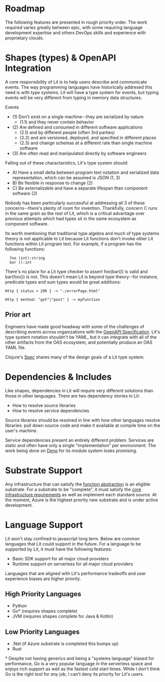 # Roadmap

The following features are presented in rough priority order.  The work required varies greatly between epic, with some requiring language development expertise and others DevOps skills and experience with proprietary clouds.

# Shapes (types) & OpenAPI Integration

A core responsibility of Lit is to help users describe and communicate events.  The way programming languages have historically addresed this need is with type systems.  Lit will have a type system for events, but typing events will be very different from typing in memory data structures.

Events

  - (1) Don't exist on a single machine--they are serialized by nature
    - (1.1) and they never contain behavior
  - (2) Are defined and consumed in different software applications
    - (2.1) and by different people (often 3rd parties)
    - (2.2) and are versioned, deployed, and specified in different places
    - (2.3) and change schemas at a different rate than single machine software
  - (3) Are often read and manipulated directly by software engineers

Falling out of these charactaristics, Lit's type system should:

  - A) Have a small delta between program text notation and serialized data representation, which can be assumed is JSON (1, 3)
  - B) Be flexible in response to change (2)
  - C) Be externalizable and have a separate lifespan than component software (2)

Nobody has been particularly successful at addressing all 3 of these concerns--there's plenty of room for invention.  Thankfully, concern C runs in the same grain as the rest of Lit, which is a critical advantage over previous attempts which had types sit in the same ecosystem as component software.

Its worth mentioning that traditional type algebra and much of type systems theory is not applicable to Lit because Lit functions don't invoke other Lit functions within Lit program text.  For example, if a program has the following functions:

```lit
  foo (int):string
  bar ():int
```

There's no place for a Lit type checker to assert foo(bar()) is valid and bar(foo()) is not.  This doesn't mean Lit is beyond type theory--for instance, predicate types and sum types would be great additions:

```lit
Http { status > 200 } -> "./errorPage.html"

Http { method: "get"|"post" } -> myFunction
```

## Prior art

Engineers have made good headway with some of the challenges of describing events across organizations with the [OpenAPI Specification](https://www.openapis.org/).  Lit's type system notation shouldn't be YAML, but it can integrate with all of the other artifacts from the OAS ecosystem, and potentially produce an OAS YAML file.

Clojure's [Spec](https://clojure.org/guides/spec) shares many of the design goals of a Lit type system.


# Dependencies & Includes

Like shapes, dependencies in Lit will require very different solutions than those in other languages.  There are two dependency stories in Lit:
  
  - How to resolve source libraries
  - How to resolve service dependencies

Source libraries should be resolved in line with how other languages resolve libraries: pull down source code and make it available at compile time on the user's machine.

Service dependencies present an entirely different problem.  Services are static and often have only a single "implementation" per environment.  The work being done on [Deno](https://github.com/denoland/deno) for its module system looks promising.

# Substrate Support

Any infrastructure that can satisfy the [function abstraction]("/Specification/Function%20Infrastructure") is an eligible substrate.  For a substrate to be "complete", it must satisfy the [core infrastructure requirements]("/Specification/Infrastructure") as well as implement each standard source.  At the moment, Azure is the highest priority new substrate and is under active development.

# Language Support

Lit won't stay confined to javascript long term.  Below are common languages that Lit could support in the future.  For a language to be supported by Lit, it must have the following features:

  - Basic SDK support for all major cloud providers
  - Runtime support on serverless for all major cloud providers

Languages that are aligned with Lit's performance tradeoffs and user experience biases are higher priority.

## High Priority Languages

  - Python
  - Go\* (requires shapes complete)
  - JVM (requires shapes complete for Java & Kotlin)
  
## Low Priority Languages

  - .Net (if Azure substrate is completed this bumps up)
  - Rust

\* Despite not having generics and being a "systems language" biased for performance, Go is a very popular language in the serverless space and enjoys rich support as well as the fastest cold start times.  While I don't think Go is the right tool for _any_ job, I can't deny its priority for Lit's users.